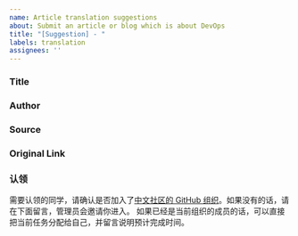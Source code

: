 ```yaml
---
name: Article translation suggestions
about: Submit an article or blog which is about DevOps
title: "[Suggestion] - "
labels: translation
assignees: ''
---
```


### Title


### Author


### Source


### Original Link


### 认领
需要认领的同学，请确认是否加入了[中文社区的 GitHub 组织](https://github.com/orgs/jenkins-zh/people)。如果没有的话，请在下面留言，管理员会邀请你进入。
如果已经是当前组织的成员的话，可以直接把当前任务分配给自己，并留言说明预计完成时间。
